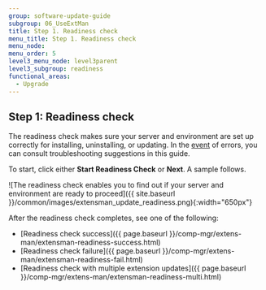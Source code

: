 ```yaml
---
group: software-update-guide
subgroup: 06_UseExtMan
title: Step 1. Readiness check
menu_title: Step 1. Readiness check
menu_node:
menu_order: 5
level3_menu_node: level3parent
level3_subgroup: readiness
functional_areas:
  - Upgrade
---
```


## Step 1: Readiness check

The readiness check makes sure your server and environment are set up correctly for installing, uninstalling, or updating. In the [event](https://glossary.magento.com/event) of errors, you can consult troubleshooting suggestions in this guide.

To start, click either **Start Readiness Check** or **Next**. A sample follows.

![The readiness check enables you to find out if your server and environment are ready to proceed]({{ site.baseurl }}/common/images/extensman_update_readiness.png){:width="650px"}

After the readiness check completes, see one of the following:

* [Readiness check success]({{ page.baseurl }}/comp-mgr/extens-man/extensman-readiness-success.html)
* [Readiness check failure]({{ page.baseurl }}/comp-mgr/extens-man/extensman-readiness-fail.html)
* [Readiness check with multiple extension updates]({{ page.baseurl }}/comp-mgr/extens-man/extensman-readiness-multi.html)

